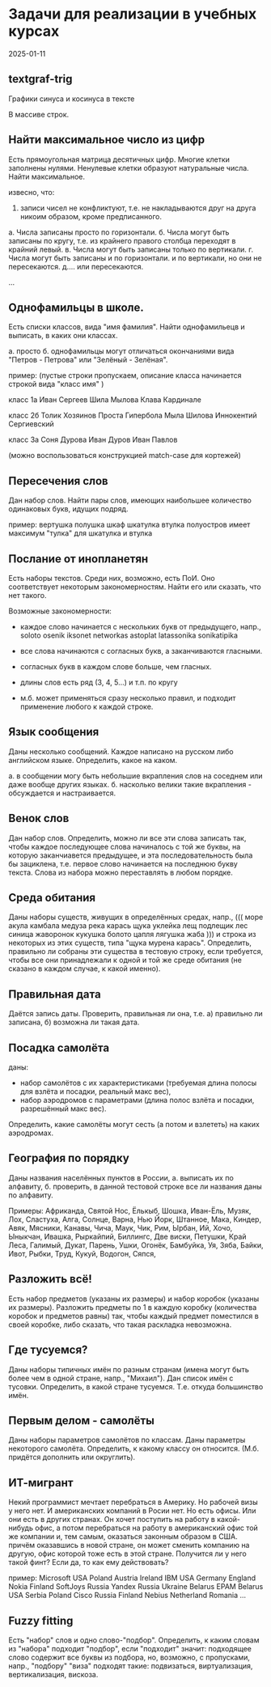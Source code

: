Задачи для реализации в учебных курсах
======================================

2025-01-11

textgraf-trig
--------------------------------------

Графики синуса и косинуса в тексте

В массиве строк.


Найти максимальное число из цифр
--------------------------------------

Есть прямоугольная матрица десятичных цифр. 
Многие клетки заполнены нулями.
Ненулевые клетки образуют натуральные числа.
Найти максимальное.

извесно, что:
1. записи чисел не конфликтуют, т.е. не накладываются друг на друга никоим образом,
кроме предписанного.

а. Числа записаны просто по горизонтали.
б. Числа могут быть записаны по кругу, т.е. из крайнего правого столбца переходят в крайний левый.
в. Числа могут быть записаны только по вертикали.
г. Числа могут быть записаны и по горизонтали. и по вертикали, но они не пересекаются.
д.... или пересекаются.

...


Однофамильцы в школе.
---------------------------------------


Есть списки классов, вида "имя фамилия".
Найти однофамильецв и выписать, в каких они классах.

а. просто
б. однофамильцы могут отличаться окончаниями вида "Петров - Петрова" или "Зелёный - Зелёная".

пример:
(пустые строки пропускаем,
описание класса начинается строкой вида 
    "класс имя"
)

класс 1а
Иван Сергеев
Шила Мылова
Клава Кардинале

класс 2б
Толик Хозяинов
Проста Гипербола
Мыла Шилова
Иннокентий Сергиевский

класс 3а
Соня Дурова
Иван Дуров
Иван Павлов

(можно воспользоваться конструкцией match-case для кортежей)


Пересечения слов
-----------------------------

Дан набор слов.
Найти пары слов, имеющих наибольшее количество одинаковых букв, идущих подряд.

пример:
вертушка полушка шкаф шкатулка втулка полуостров
имеет максимум
"тулка" для шкатулка и втулка


Послание от инопланетян
-----------------------------------

Есть наборы текстов.
Среди них, возможно, есть ПоИ.
Оно соответствует некоторым закономерностям.
Найти его или сказать, что нет такого.

Возможные закономерности:

- каждое слово начинается с нескольких букв от предыдущего,
напр.,
soloto osenik iksonet networkas astoplat latassonika sonikatipika

- все слова начинаются с согласных букв, а заканчиваются гласными.

- согласных букв в каждом слове больше, чем гласных.

- длины слов есть ряд (3, 4, 5...) и т.п. по кругу

+ м.б. может применяться сразу несколько правил,
и подходит применение любого к каждой строке.


Язык сообщения
----------------------------------------

Даны несколько сообщений.
Каждое написано на русском либо английском языке.
Определить, какое на каком.

а. в сообщении могу быть небольшие вкрапления слов на соседнем или даже вообще других языках.
б. насколько велики такие вкрапления - обсуждается и настраивается.


Венок слов
-------------------------------

Дан набор слов.
Определить, можно ли все эти слова записать так, чтобы каждое последующее слова начиналось с той же буквы,
на которую заканчиавется предыдущее,
и эта последовательность была бы зациклена, 
т.е. первое слово начинается на последнюю букву текста.
Слова из набора можно переставлять в любом порядке.


Среда обитания
------------------------------------

Даны наборы существ, живущих в определённых средах, напр.,
(((
море акула камбала медуза
река карась щука уклейка лещ подлещик
лес синица жаворонок кукушка
болото цапля лягушка жаба 
)))
и строка из некоторых из этих существ, типа
"щука мурена карась".
Определить, правильно ли собраны эти существа в тестовую строку,
если требуется, чтобы все они принадлежали к одной и той же среде обитания
(не сказано в каждом случае, к какой именно).


Правильная дата
-----------------------------------------

Даётся запись даты.
Проверить, правильная ли она,
т.е. 
а) правильно ли записана,
б) возможна ли такая дата.


Посадка самолёта
--------------------------------------

даны:
- набор самолётов с их характеристиками
(требуемая длина полосы для взлёта и посадки, реальный макс вес),
- набор аэродромов с параметрами
(длина полос взлёта и посадки, разрешённый макс вес).

Определить, какие самолёты могут сесть (а потом и взлететь) 
на каких аэродромах.


География по порядку
--------------------------------------

Даны названия населённых пунктов в России,
а. выписать их по алфавиту,
б. проверить, в данной тестовой строке все ли названия даны по алфавиту.

Примеры:
Африканда, Святой Нос, Ёлькыб, Шошка, Иван-Ёль, Музяк, Лох, Сластуха, Алга, Солнце, Варна, Нью Йорк, 
Штанное, Мака, Киндер, Авяк, Мясники, Канавы, Чича, Маук, Чик, Рим, Ырбан, Ий, Хочо, Ыныкчан, Ивашка,
Рыркайпий, Биллингс, Две виски, Петушки, Край Леса, Галимый, Дукат, Парень, Ушки, Огонёк, Бамбуйка, 
Уя, Зяба, Байки, Ивот, Рыбки, Труд, Кукуй, Водогон, Сяпся, 


Разложить всё!
--------------------------------------

Есть набор предметов (указаны их размеры) и набор коробок (указаны их размеры).
Разложить предметы по 1 в каждую коробку (количества коробок и предметов равны) так, чтобы каждый
предмет поместился в своей коробке,
либо сказать, что такая раскладка невозможна.


Где тусуемся?
-----------------------------------------

Даны наборы типичных имён по разным странам
(имена могут быть более чем в одной стране, напр., "Михаил").
Дан список имён с тусовки.
Определить, в какой стране тусуемся.
Т.е. откуда большинство имён.


Первым делом - самолёты
------------------------------------

Даны наборы параметров самолётов по классам.
Даны параметры некоторого самолёта.
Определить, к какому классу он относится.
(М.б. придётся дополнить или округлить).


ИТ-мигрант
-------------------------------------

Некий программист мечтает перебраться в Америку.
Но рабочей визы у него нет.
И американских компаний в Росии нет.
Но есть офисы.
Или они есть в других странах.
Он хочет поступить на работу в какой-нибудь офис,
а потом перебраться на работу в американский офис той же компании и,
тем самым, оказаться законным образом в США.
причём оказавшись в новой стране, он может сменить компанию на другую, 
офис которой тоже есть в этой стране.
Получится ли у него такой финт? 
Если да, то как ему действовать?

пример:
Microsoft USA Poland Austria Ireland
IBM USA Germany England
Nokia Finland
SoftJoys Russia
Yandex Russia Ukraine Belarus
EPAM Belarus USA Serbia Poland
Cisco Russia Finland
Nebius Netherland Romania
...


Fuzzy fitting
--------------------------

Есть "набор" слов и одно слово-"подбор".
Определить, к каким словам из "набора" подходит "подбор",
если "подходит" значит:
подходящее слово содержит все буквы из подбора,
но, возможно, с пропусками,
напр.,
"подбору"  "виза"
подходят такие:
подвизаться, виртуализация, вертикализация, вискоза.

